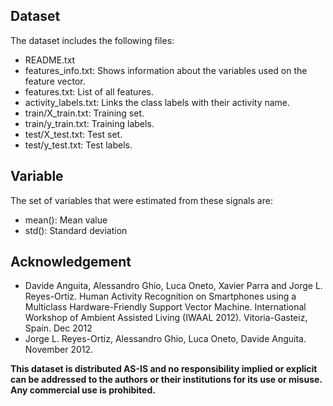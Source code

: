 
## Dataset

The dataset includes the following files:
- README.txt
- features_info.txt: Shows information about the variables used on the feature vector.
- features.txt: List of all features.
- activity_labels.txt: Links the class labels with their activity name.
- train/X_train.txt: Training set.
- train/y_train.txt: Training labels.
- test/X_test.txt: Test set.
- test/y_test.txt: Test labels.

## Variable

The set of variables that were estimated from these signals are: 
* mean(): Mean value
* std(): Standard deviation


## Acknowledgement

* Davide Anguita, Alessandro Ghio, Luca Oneto, Xavier Parra and Jorge L. Reyes-Ortiz. Human Activity Recognition on Smartphones using a Multiclass Hardware-Friendly Support Vector Machine. International Workshop of Ambient Assisted Living (IWAAL 2012). Vitoria-Gasteiz, Spain. Dec 2012
* Jorge L. Reyes-Ortiz, Alessandro Ghio, Luca Oneto, Davide Anguita. November 2012.

**This dataset is distributed AS-IS and no responsibility implied or explicit can be addressed to the authors or their institutions for its use or misuse. Any commercial use is prohibited.**
